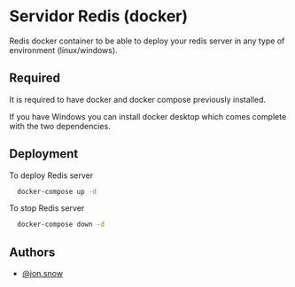 
# Servidor Redis (docker)

Redis docker container to be able to deploy your redis server in any type of environment (linux/windows).




## Required

It is required to have docker and docker compose previously installed.

If you have Windows you can install docker desktop which comes complete with the two dependencies.



## Deployment

To deploy Redis server

```bash
  docker-compose up -d
```

To stop Redis server

```bash
  docker-compose down -d
```
## Authors

- [@jon.snow](https://github.com/jhonlpjr)

